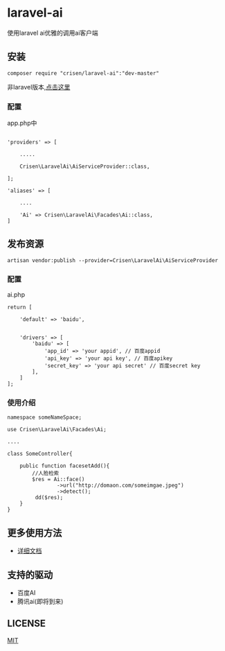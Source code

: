 # laravel-ai
使用laravel ai优雅的调用ai客户端

## 安装

~~~
composer require "crisen/laravel-ai":"dev-master"
~~~

非laravel版本,[点击这里](https://github.com/crisenchou/ai)

### 配置

app.php中

~~~

'providers' => [
    
    .....
    
    Crisen\LaravelAi\AiServiceProvider::class,
    
];

'aliases' => [
    
    ....
    
    'Ai' => Crisen\LaravelAi\Facades\Ai::class,
]
~~~

## 发布资源

~~~
artisan vendor:publish --provider=Crisen\LaravelAi\AiServiceProvider
~~~

### 配置

ai.php

~~~
return [
    
    'default' => 'baidu',


    'drivers' => [
        'baidu' => [
            'app_id' => 'your appid', // 百度appid
            'api_key' => 'your api key', // 百度apikey
            'secret_key' => 'your api secret' // 百度secret key
        ],
    ]
];
~~~



### 使用介绍

~~~php+HTML
namespace someNameSpace;

use Crisen\LaravelAi\Facades\Ai;

....

class SomeController{

	public function facesetAdd(){
		//人脸检索
		$res = Ai::face()
		        ->url("http://domaon.com/someimgae.jpeg")
		        ->detect();
		 dd($res);
	}
}
~~~



## 更多使用方法

- [详细文档](http://doc.crisen.org/ai)



## 支持的驱动

- 百度AI
- 腾讯ai(即将到来)



## LICENSE

[MIT](LICENSE)

